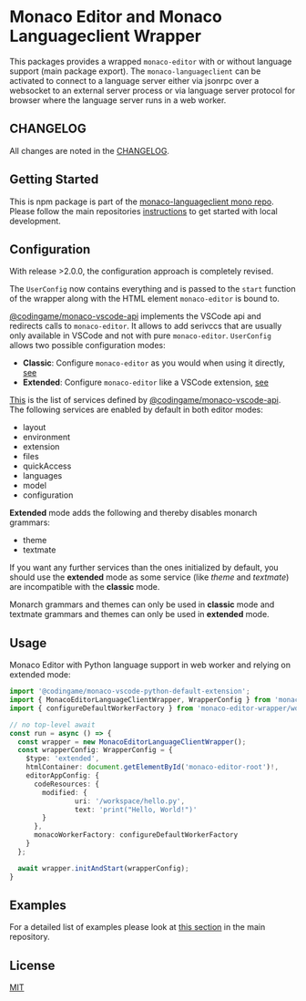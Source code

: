 # Monaco Editor and Monaco Languageclient Wrapper

This packages provides a wrapped `monaco-editor` with or without language support (main package export). The `monaco-languageclient` can be activated to connect to a language server either via jsonrpc over a websocket to an external server process or via language server protocol for browser where the language server runs in a web worker.

## CHANGELOG

All changes are noted in the [CHANGELOG](https://github.com/TypeFox/monaco-languageclient/blob/main/packages/wrapper/CHANGELOG.md).

## Getting Started

This is npm package is part of the [monaco-languageclient mono repo](https://github.com/TypeFox/monaco-languageclient). Please follow the main repositories [instructions](https://github.com/TypeFox/monaco-languageclient#getting-started) to get started with local development.

## Configuration

With release >2.0.0, the configuration approach is completely revised.

The `UserConfig` now contains everything and is passed to the `start` function of the wrapper along with the HTML element `monaco-editor` is bound to.

[@codingame/monaco-vscode-api](https://github.com/CodinGame/monaco-vscode-api) implements the VSCode api and redirects calls to `monaco-editor`. It allows to add serivccs that are usually only available in VSCode and not with pure `monaco-editor`.
 `UserConfig` allows two possible configuration modes:

- **Classic**: Configure `monaco-editor` as you would when using it directly, [see](./src/editorAppClassic.ts)
- **Extended**: Configure `monaco-editor` like a VSCode extension, [see](./src/editorAppExtended.ts)

[This](https://github.com/CodinGame/monaco-vscode-api#monaco-standalone-services) is the list of services defined by [@codingame/monaco-vscode-api](https://github.com/CodinGame/monaco-vscode-api).
The following services are enabled by default in both editor modes:

- layout
- environment
- extension
- files
- quickAccess
- languages
- model
- configuration

**Extended** mode adds the following and thereby disables monarch grammars:

- theme
- textmate

If you want any further services than the ones initialized by default, you should use the **extended** mode as some service (like *theme* and *textmate*) are incompatible with the **classic** mode.

Monarch grammars and themes can only be used in **classic** mode and textmate grammars and themes can only be used in **extended** mode.

## Usage

Monaco Editor with Python language support in web worker and relying on extended mode:

```ts
import '@codingame/monaco-vscode-python-default-extension';
import { MonacoEditorLanguageClientWrapper, WrapperConfig } from 'monaco-editor-wrapper';
import { configureDefaultWorkerFactory } from 'monaco-editor-wrapper/workers/workerLoaders';

// no top-level await
const run = async () => {
  const wrapper = new MonacoEditorLanguageClientWrapper();
  const wrapperConfig: WrapperConfig = {
    $type: 'extended',
    htmlContainer: document.getElementById('monaco-editor-root')!,
    editorAppConfig: {
      codeResources: {
        modified: {
                uri: '/workspace/hello.py',
                text: 'print("Hello, World!")'
        }
      },
      monacoWorkerFactory: configureDefaultWorkerFactory
    }
  };

  await wrapper.initAndStart(wrapperConfig);
}
```

## Examples

For a detailed list of examples please look at [this section](<https://github.com/TypeFox/monaco-languageclient#examples-overview>) in the main repository.

## License

[MIT](https://github.com/TypeFox/monaco-languageclient/blob/main/packages/wrapper/LICENSE)
